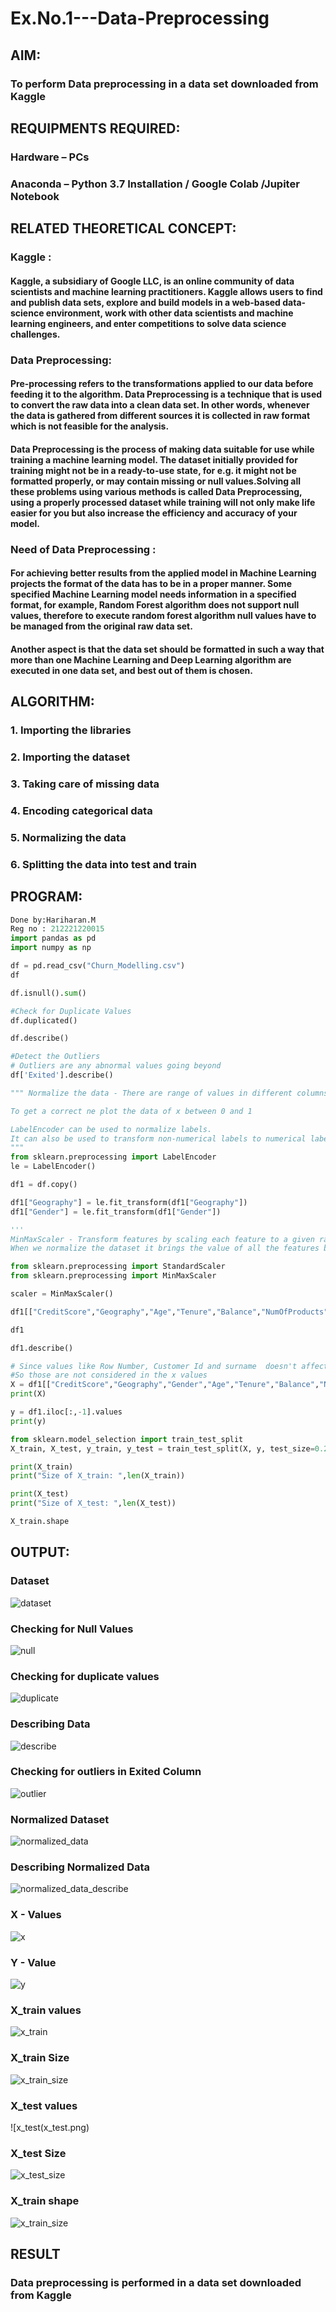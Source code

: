 # Ex.No.1---Data-Preprocessing
## AIM:

### To perform Data preprocessing in a data set downloaded from Kaggle

## REQUIPMENTS REQUIRED:
### Hardware – PCs
### Anaconda – Python 3.7 Installation / Google Colab /Jupiter Notebook

## RELATED THEORETICAL CONCEPT:

### Kaggle :
#### Kaggle, a subsidiary of Google LLC, is an online community of data scientists and machine learning practitioners. Kaggle allows users to find and publish data sets, explore and build models in a web-based data-science environment, work with other data scientists and machine learning engineers, and enter competitions to solve data science challenges.

### Data Preprocessing:

#### Pre-processing refers to the transformations applied to our data before feeding it to the algorithm. Data Preprocessing is a technique that is used to convert the raw data into a clean data set. In other words, whenever the data is gathered from different sources it is collected in raw format which is not feasible for the analysis.
#### Data Preprocessing is the process of making data suitable for use while training a machine learning model. The dataset initially provided for training might not be in a ready-to-use state, for e.g. it might not be formatted properly, or may contain missing or null values.Solving all these problems using various methods is called Data Preprocessing, using a properly processed dataset while training will not only make life easier for you but also increase the efficiency and accuracy of your model.

### Need of Data Preprocessing :

#### For achieving better results from the applied model in Machine Learning projects the format of the data has to be in a proper manner. Some specified Machine Learning model needs information in a specified format, for example, Random Forest algorithm does not support null values, therefore to execute random forest algorithm null values have to be managed from the original raw data set.
#### Another aspect is that the data set should be formatted in such a way that more than one Machine Learning and Deep Learning algorithm are executed in one data set, and best out of them is chosen.


## ALGORITHM:
### 1. Importing the libraries
### 2. Importing the dataset
### 3. Taking care of missing data
### 4. Encoding categorical data
### 5. Normalizing the data
### 6. Splitting the data into test and train

## PROGRAM:
```python
Done by:Hariharan.M
Reg no : 212221220015
import pandas as pd
import numpy as np

df = pd.read_csv("Churn_Modelling.csv")
df

df.isnull().sum()

#Check for Duplicate Values
df.duplicated()

df.describe()

#Detect the Outliers
# Outliers are any abnormal values going beyond
df['Exited'].describe()

""" Normalize the data - There are range of values in different columns of x are different. 

To get a correct ne plot the data of x between 0 and 1 

LabelEncoder can be used to normalize labels.
It can also be used to transform non-numerical labels to numerical labels.
"""
from sklearn.preprocessing import LabelEncoder
le = LabelEncoder()

df1 = df.copy()

df1["Geography"] = le.fit_transform(df1["Geography"])
df1["Gender"] = le.fit_transform(df1["Gender"])

'''
MinMaxScaler - Transform features by scaling each feature to a given range. 
When we normalize the dataset it brings the value of all the features between 0 and 1 so that all the columns are in the same range, and thus there is no dominant feature.'''

from sklearn.preprocessing import StandardScaler
from sklearn.preprocessing import MinMaxScaler

scaler = MinMaxScaler()

df1[["CreditScore","Geography","Age","Tenure","Balance","NumOfProducts","EstimatedSalary"]] = pd.DataFrame(scaler.fit_transform(df1[["CreditScore","Geography","Age","Tenure","Balance","NumOfProducts","EstimatedSalary"]]))

df1

df1.describe()

# Since values like Row Number, Customer Id and surname  doesn't affect the output y(Exited).
#So those are not considered in the x values
X = df1[["CreditScore","Geography","Gender","Age","Tenure","Balance","NumOfProducts","HasCrCard","IsActiveMember","EstimatedSalary"]].values
print(X)

y = df1.iloc[:,-1].values
print(y)

from sklearn.model_selection import train_test_split
X_train, X_test, y_train, y_test = train_test_split(X, y, test_size=0.2)

print(X_train)
print("Size of X_train: ",len(X_train))

print(X_test)
print("Size of X_test: ",len(X_test))

X_train.shape
```

## OUTPUT:
### Dataset
![dataset](dataset.png)
### Checking for Null Values
![null](null.png)
### Checking for duplicate values
![duplicate](duplicate.png)
### Describing Data
![describe](describe.png)
### Checking for outliers in Exited Column
![outlier](outlier.png)
### Normalized Dataset
![normalized_data](normalized_data.png)
### Describing Normalized Data
![normalized_data_describe](Normalized_describe.png)
### X - Values
![x](x.png)
### Y - Value
![y](y.png)
### X_train values 
![x_train](x_train.png)
### X_train Size
![x_train_size](x_train_size.png)
### X_test values 
![x_test(x_test.png)
### X_test Size
![x_test_size](x_test_size.png)
### X_train shape
![x_train_size](x_train_shape.png)

## RESULT
### Data preprocessing is performed in a data set downloaded from Kaggle